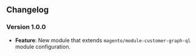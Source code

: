 ## Changelog

### Version 1.0.0
- **Feature**: New module that extends `magento/module-customer-graph-ql` module configuration.
